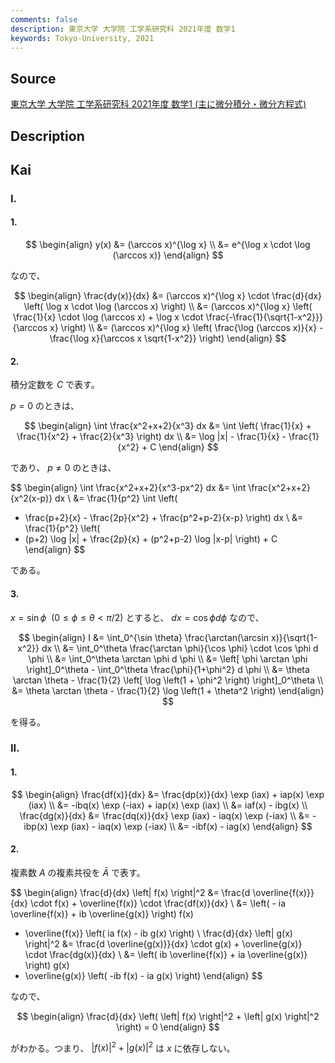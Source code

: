 ```yaml
---
comments: false
description: 東京大学 大学院 工学系研究科 2021年度 数学1
keywords: Tokyo-University, 2021
---
```


## **Source**
[東京大学 大学院 工学系研究科 2021年度 数学1 (主に微分積分・微分方程式)](https://www.t.u-tokyo.ac.jp/soe/admission/general-past)

## **Description**

## **Kai**
### I.
#### 1.

$$
\begin{align}
y(x)
&= (\arccos x)^{\log x}
\\
&= e^{\log x \cdot \log (\arccos x)}
\end{align}
$$

なので、

$$
\begin{align}
\frac{dy(x)}{dx}
&= (\arccos x)^{\log x} \cdot
\frac{d}{dx} \left( \log x \cdot \log (\arccos x) \right)
\\
&= (\arccos x)^{\log x}
\left( \frac{1}{x} \cdot \log (\arccos x) + \log x \cdot
\frac{-\frac{1}{\sqrt{1-x^2}}}{\arccos x} \right)
\\
&= (\arccos x)^{\log x}
\left( \frac{\log (\arccos x)}{x} - 
\frac{\log x}{\arccos x \sqrt{1-x^2}} \right)
\end{align}
$$

#### 2.
積分定数を $C$ で表す。

$p=0$ のときは、

$$
\begin{align}
\int \frac{x^2+x+2}{x^3} dx
&= \int \left( \frac{1}{x} + \frac{1}{x^2} + \frac{2}{x^3} \right) dx
\\
&= \log |x| - \frac{1}{x} - \frac{1}{x^2} + C
\end{align}
$$

であり、 $p \ne 0$ のときは、

$$
\begin{align}
\int \frac{x^2+x+2}{x^3-px^2} dx
&= \int \frac{x^2+x+2}{x^2(x-p)} dx
\\
&= \frac{1}{p^2} \int \left(
- \frac{p+2}{x} - \frac{2p}{x^2} + \frac{p^2+p-2}{x-p} \right) dx
\\
&= \frac{1}{p^2} \left(
- (p+2) \log |x| + \frac{2p}{x} + (p^2+p-2) \log |x-p| \right) + C
\end{align}
$$

である。

#### 3.
$x = \sin \phi \ \ (0 \leq \phi \leq \theta \lt \pi/2)$ とすると、
$dx = \cos \phi d \phi$ なので、

$$
\begin{align}
I
&= \int_0^{\sin \theta} \frac{\arctan(\arcsin x)}{\sqrt{1-x^2}} dx
\\
&= \int_0^\theta \frac{\arctan \phi}{\cos \phi} \cdot \cos \phi d \phi
\\
&= \int_0^\theta \arctan \phi d \phi
\\
&= \left[ \phi \arctan \phi \right]_0^\theta - \int_0^\theta \frac{\phi}{1+\phi^2} d \phi
\\
&= \theta \arctan \theta - \frac{1}{2} \left[ \log \left(1 + \phi^2 \right) \right]_0^\theta
\\
&= \theta \arctan \theta - \frac{1}{2} \log \left(1 + \theta^2 \right)
\end{align}
$$

を得る。

### II.
#### 1.

$$
\begin{align}
\frac{df(x)}{dx}
&= \frac{dp(x)}{dx} \exp (iax) + iap(x) \exp (iax)
\\
&= -ibq(x) \exp (-iax) + iap(x) \exp (iax)
\\
&= iaf(x) - ibg(x)
\\
\frac{dg(x)}{dx}
&= \frac{dq(x)}{dx} \exp (iax) - iaq(x) \exp (-iax)
\\
&= -ibp(x) \exp (iax) - iaq(x) \exp (-iax)
\\
&= -ibf(x) - iag(x)
\end{align}
$$

#### 2.
複素数 $A$ の複素共役を $\bar{A}$ で表す。

$$
\begin{align}
\frac{d}{dx} \left| f(x) \right|^2
&= \frac{d \overline{f(x)}}{dx} \cdot f(x) + \overline{f(x)} \cdot \frac{df(x)}{dx}
\\
&= \left( - ia \overline{f(x)} + ib \overline{g(x)} \right) f(x)
+ \overline{f(x)} \left( ia f(x) - ib g(x) \right)
\\
\frac{d}{dx} \left| g(x) \right|^2
&= \frac{d \overline{g(x)}}{dx} \cdot g(x) + \overline{g(x)} \cdot \frac{dg(x)}{dx}
\\
&= \left( ib \overline{f(x)} + ia \overline{g(x)} \right) g(x)
+ \overline{g(x)} \left( -ib f(x) - ia g(x) \right)
\end{align}
$$

なので、

$$
\begin{align}
\frac{d}{dx} \left( \left| f(x) \right|^2 + \left| g(x) \right|^2 \right) = 0
\end{align}
$$

がわかる。つまり、
$\left| f(x) \right|^2 + \left| g(x) \right|^2$
は $x$ に依存しない。
